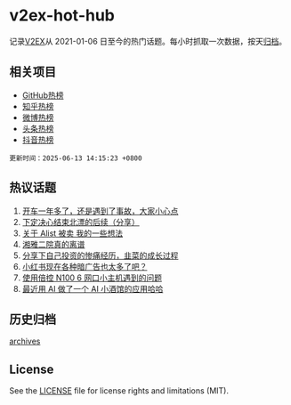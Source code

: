 # v2ex-hot-hub

 记录[V2EX](https://www.v2ex.com/)从 2021-01-06 日至今的热门话题。每小时抓取一次数据，按天[归档](archives)。
 
 ## 相关项目

- [GitHub热榜](https://github.com/snaildev/github-hot-hub)
- [知乎热榜](https://github.com/snaildev/zhihu-hot-hub)
- [微博热榜](https://github.com/snaildev/weibo-hot-hub)
- [头条热榜](https://github.com/snaildev/toutiao-hot-hub)
- [抖音热榜](https://github.com/snaildev/douyin-hot-hub)


 `更新时间：2025-06-13 14:15:23 +0800`

## 热议话题

1. [开车一年多了，还是遇到了事故，大家小心点](https://www.v2ex.com/t/1138192)
1. [下定决心结束北漂的后续（分享）](https://www.v2ex.com/t/1138278)
1. [关于 Alist 被卖 我的一些想法](https://www.v2ex.com/t/1138250)
1. [湘雅二院真的离谱](https://www.v2ex.com/t/1138324)
1. [分享下自己投资的惨痛经历，韭菜的成长过程](https://www.v2ex.com/t/1138195)
1. [小红书现在各种暗广告也太多了吧？](https://www.v2ex.com/t/1138160)
1. [使用倍控 N100 6 网口小主机遇到的问题](https://www.v2ex.com/t/1138283)
1. [最近用 AI 做了一个 AI 小酒馆的应用哈哈](https://www.v2ex.com/t/1138170)

## 历史归档

[archives](archives)

## License

See the [LICENSE](LICENSE) file for license rights and limitations (MIT).
